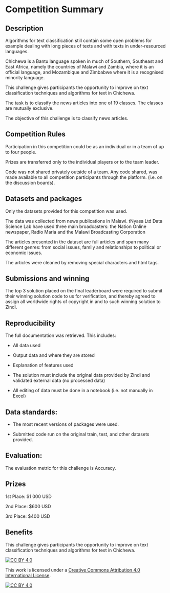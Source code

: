 # Competition Summary

## Description

Algorithms for text classification still contain some open problems for example dealing with long pieces of texts and with texts in under-resourced languages.

Chichewa is a Bantu language spoken in much of Southern, Southeast and East Africa, namely the countries of Malawi and Zambia, where it is an official language, and Mozambique and Zimbabwe where it is a recognised minority language.

This challenge gives participants the opportunity to improve on text classification techniques and algorithms for text in Chichewa.

The task is to classify the news articles into one of 19 classes. The classes are mutually exclusive.

The objective of this challenge is to classify news articles.



## Competition Rules

Participation in this competition could be as an individual or in a team of up to four people.

Prizes are transferred only to the individual players or to the team leader.

Code was not shared privately outside of a team. Any code shared, was made available to all competition participants through the platform. (i.e. on the discussion boards).



## Datasets and packages

Only the datasets provided for this competition was used.

The data was collected from news publications in Malawi. tNyasa Ltd Data Science Lab have used three main broadcasters: the Nation Online newspaper, Radio Maria and the Malawi Broadcasting Corporation

The articles presented in the dataset are full articles and span many different genres: from social issues, family and relationships to political or economic issues.

The articles were cleaned by removing special characters and html tags.



## Submissions and winning

The top 3 solution placed on the final leaderboard were required to submit their winning solution code to us for verification, and thereby agreed to assign all worldwide rights of copyright in and to such winning solution to Zindi.



## Reproducibility

The full documentation was retrieved. This includes:
- All data used

- Output data and where they are stored

- Explanation of features used

- The solution must include the original data provided by Zindi and validated external data (no processed data)

- All editing of data must be done in a notebook (i.e. not manually in Excel)



## Data standards:

- The most recent versions of packages were used.

- Submitted code run on the original train, test, and other datasets provided.



## Evaluation:

The evaluation metric for this challenge is Accuracy.


## Prizes

1st Place: $1 000 USD

2nd Place: $600 USD

3rd Place: $400 USD



## Benefits

This challenge gives participants the opportunity to improve on text classification techniques and algorithms for text in Chichewa.


[![CC BY 4.0][cc-by-shield]][cc-by]

This work is licensed under a
[Creative Commons Attribution 4.0 International License][cc-by].

[![CC BY 4.0][cc-by-image]][cc-by]

[cc-by]: http://creativecommons.org/licenses/by/4.0/
[cc-by-image]: https://i.creativecommons.org/l/by/4.0/88x31.png
[cc-by-shield]: https://img.shields.io/badge/License-CC%20BY%204.0-lightgrey.svg


